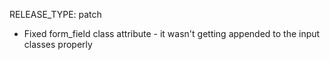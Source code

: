 RELEASE_TYPE: patch

- Fixed form_field class attribute - it wasn't getting appended to the input classes properly
